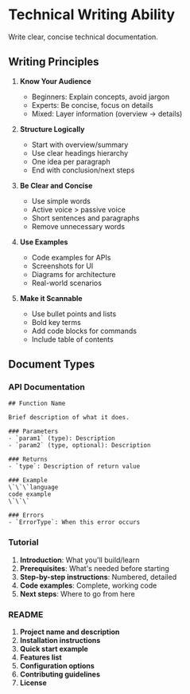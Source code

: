 # Technical Writing Ability

Write clear, concise technical documentation.

## Writing Principles

1. **Know Your Audience**
   - Beginners: Explain concepts, avoid jargon
   - Experts: Be concise, focus on details
   - Mixed: Layer information (overview → details)

2. **Structure Logically**
   - Start with overview/summary
   - Use clear headings hierarchy
   - One idea per paragraph
   - End with conclusion/next steps

3. **Be Clear and Concise**
   - Use simple words
   - Active voice > passive voice
   - Short sentences and paragraphs
   - Remove unnecessary words

4. **Use Examples**
   - Code examples for APIs
   - Screenshots for UI
   - Diagrams for architecture
   - Real-world scenarios

5. **Make it Scannable**
   - Use bullet points and lists
   - Bold key terms
   - Add code blocks for commands
   - Include table of contents

## Document Types

### API Documentation
```
## Function Name

Brief description of what it does.

### Parameters
- `param1` (type): Description
- `param2` (type, optional): Description

### Returns
- `type`: Description of return value

### Example
\`\`\`language
code example
\`\`\`

### Errors
- `ErrorType`: When this error occurs
```

### Tutorial
1. **Introduction**: What you'll build/learn
2. **Prerequisites**: What's needed before starting
3. **Step-by-step instructions**: Numbered, detailed
4. **Code examples**: Complete, working code
5. **Next steps**: Where to go from here

### README
1. **Project name and description**
2. **Installation instructions**
3. **Quick start example**
4. **Features list**
5. **Configuration options**
6. **Contributing guidelines**
7. **License**
